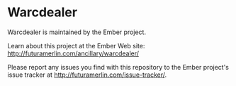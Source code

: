 # Warcdealer

Warcdealer is maintained by the Ember project.

Learn about this project at the Ember Web site: http://futuramerlin.com/ancillary/warcdealer/

Please report any issues you find with this repository to the Ember project's issue tracker at http://futuramerlin.com/issue-tracker/.
